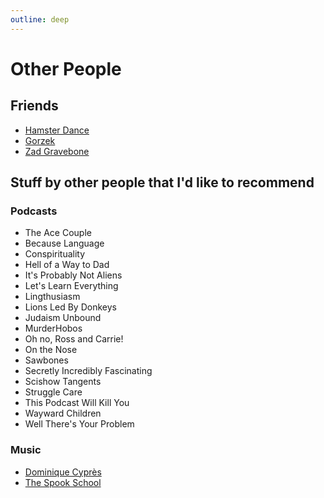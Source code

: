 ```yaml
---
outline: deep
---
```


# Other People

## Friends

* <a href="https://hamster.dance">Hamster Dance</a>
* <a href="https://gorzek.com">Gorzek</a>
* <a href="">Zad Gravebone</a>

## Stuff by other people that I'd like to recommend

### Podcasts

* The Ace Couple
* Because Language
* Conspirituality
* Hell of a Way to Dad
* It's Probably Not Aliens
* Let's Learn Everything
* Lingthusiasm
* Lions Led By Donkeys
* Judaism Unbound
* MurderHobos
* Oh no, Ross and Carrie!
* On the Nose
* Sawbones
* Secretly Incredibly Fascinating
* Scishow Tangents
* Struggle Care
* This Podcast Will Kill You
* Wayward Children
* Well There's Your Problem

### Music

* <a href="https://dcypres.bandcamp.com/">Dominique Cyprès</a>
* <a href="https://thespookschool.bandcamp.com/">The Spook School</a>
